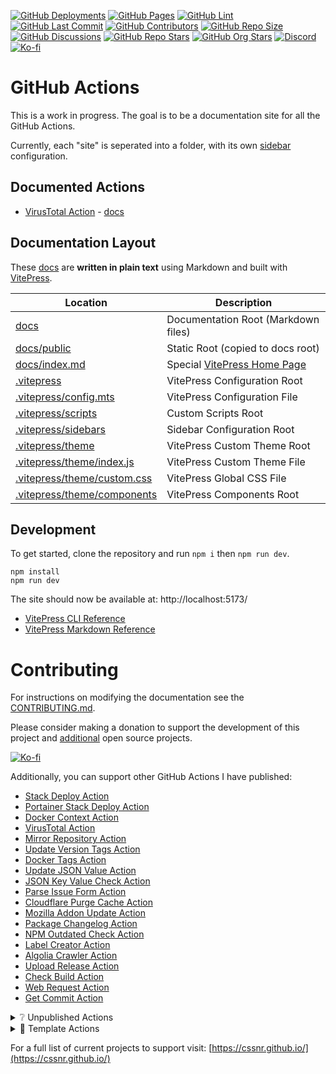 [![GitHub Deployments](https://img.shields.io/github/deployments/cssnr/actions/github-pages?logo=github&label=deploy)](https://github.com/cssnr/actions/deployments)
[![GitHub Pages](https://img.shields.io/github/actions/workflow/status/cssnr/actions/pages.yaml?logo=cachet&label=pages)](https://github.com/cssnr/actions/actions/workflows/pages.yaml)
[![GitHub Lint](https://img.shields.io/github/actions/workflow/status/cssnr/actions/lint.yaml?logo=cachet&label=lint)](https://github.com/cssnr/actions/actions/workflows/lint.yaml)
[![GitHub Last Commit](https://img.shields.io/github/last-commit/cssnr/actions?logo=vitepress&logoColor=white&label=updated)](https://github.com/cssnr/actions/pulse)
[![GitHub Contributors](https://img.shields.io/github/contributors/cssnr/actions?logo=github)](https://github.com/cssnr/actions/graphs/contributors)
[![GitHub Repo Size](https://img.shields.io/github/repo-size/cssnr/actions?logo=bookstack&logoColor=white&label=repo%20size)](https://github.com/cssnr/actions)
[![GitHub Discussions](https://img.shields.io/github/discussions/cssnr/actions?logo=github)](https://github.com/cssnr/actions/discussions)
[![GitHub Repo Stars](https://img.shields.io/github/stars/cssnr/actions?style=flat&logo=github)](https://github.com/cssnr/actions)
[![GitHub Org Stars](https://img.shields.io/github/stars/cssnr?style=flat&logo=github&label=org%20stars)](https://cssnr.github.io/)
[![Discord](https://img.shields.io/discord/899171661457293343?logo=discord&logoColor=white&label=discord&color=7289da)](https://discord.gg/wXy6m2X8wY)
[![Ko-fi](https://img.shields.io/badge/Ko--fi-72a5f2?logo=kofi&label=support)](https://ko-fi.com/cssnr)

# GitHub Actions

This is a work in progress. The goal is to be a documentation site for all the GitHub Actions.

Currently, each "site" is seperated into a folder, with its own [sidebar](.vitepress/sidebars) configuration.

## Documented Actions

- [VirusTotal Action](https://actions.cssnr.com/virustotal/) - [docs](docs/virustotal)

## Documentation Layout

These [docs](docs) are **written in plain text** using Markdown and built with [VitePress](https://vitepress.dev/).

| Location                                                   | Description                                                                            |
| ---------------------------------------------------------- | -------------------------------------------------------------------------------------- |
| [docs](docs)                                               | Documentation Root (Markdown files)                                                    |
| [docs/public](docs/public)                                 | Static Root (copied to docs root)                                                      |
| [docs/index.md](docs/index.md)                             | Special [VitePress Home Page](https://vitepress.dev/reference/default-theme-home-page) |
| [.vitepress](.vitepress)                                   | VitePress Configuration Root                                                           |
| [.vitepress/config.mts](.vitepress/config.mts)             | VitePress Configuration File                                                           |
| [.vitepress/scripts](.vitepress/scripts)                   | Custom Scripts Root                                                                    |
| [.vitepress/sidebars](.vitepress/sidebars)                 | Sidebar Configuration Root                                                             |
| [.vitepress/theme](.vitepress/theme)                       | VitePress Custom Theme Root                                                            |
| [.vitepress/theme/index.js](.vitepress/theme/index.js)     | VitePress Custom Theme File                                                            |
| [.vitepress/theme/custom.css](.vitepress/theme/custom.css) | VitePress Global CSS File                                                              |
| [.vitepress/theme/components](.vitepress/theme/components) | VitePress Components Root                                                              |

## Development

To get started, clone the repository and run `npm i` then `npm run dev`.

```shell
npm install
npm run dev
```

The site should now be available at: http://localhost:5173/

- [VitePress CLI Reference](https://vitepress.dev/reference/cli)
- [VitePress Markdown Reference](https://vitepress.dev/guide/markdown)

# Contributing

For instructions on modifying the documentation see the [CONTRIBUTING.md](#contributing-ov-file).

Please consider making a donation to support the development of this project
and [additional](https://cssnr.com/) open source projects.

[![Ko-fi](https://ko-fi.com/img/githubbutton_sm.svg)](https://ko-fi.com/cssnr)

Additionally, you can support other GitHub Actions I have published:

- [Stack Deploy Action](https://github.com/cssnr/stack-deploy-action?tab=readme-ov-file#readme)
- [Portainer Stack Deploy Action](https://github.com/cssnr/portainer-stack-deploy-action?tab=readme-ov-file#readme)
- [Docker Context Action](https://github.com/cssnr/docker-context-action?tab=readme-ov-file#readme)
- [VirusTotal Action](https://github.com/cssnr/virustotal-action?tab=readme-ov-file#readme)
- [Mirror Repository Action](https://github.com/cssnr/mirror-repository-action?tab=readme-ov-file#readme)
- [Update Version Tags Action](https://github.com/cssnr/update-version-tags-action?tab=readme-ov-file#readme)
- [Docker Tags Action](https://github.com/cssnr/docker-tags-action?tab=readme-ov-file#readme)
- [Update JSON Value Action](https://github.com/cssnr/update-json-value-action?tab=readme-ov-file#readme)
- [JSON Key Value Check Action](https://github.com/cssnr/json-key-value-check-action?tab=readme-ov-file#readme)
- [Parse Issue Form Action](https://github.com/cssnr/parse-issue-form-action?tab=readme-ov-file#readme)
- [Cloudflare Purge Cache Action](https://github.com/cssnr/cloudflare-purge-cache-action?tab=readme-ov-file#readme)
- [Mozilla Addon Update Action](https://github.com/cssnr/mozilla-addon-update-action?tab=readme-ov-file#readme)
- [Package Changelog Action](https://github.com/cssnr/package-changelog-action?tab=readme-ov-file#readme)
- [NPM Outdated Check Action](https://github.com/cssnr/npm-outdated-action?tab=readme-ov-file#readme)
- [Label Creator Action](https://github.com/cssnr/label-creator-action?tab=readme-ov-file#readme)
- [Algolia Crawler Action](https://github.com/cssnr/algolia-crawler-action?tab=readme-ov-file#readme)
- [Upload Release Action](https://github.com/cssnr/upload-release-action?tab=readme-ov-file#readme)
- [Check Build Action](https://github.com/cssnr/check-build-action?tab=readme-ov-file#readme)
- [Web Request Action](https://github.com/cssnr/web-request-action?tab=readme-ov-file#readme)
- [Get Commit Action](https://github.com/cssnr/get-commit-action?tab=readme-ov-file#readme)

<details><summary>❔ Unpublished Actions</summary>

These actions are not published on the Marketplace, but may be useful.

- [cssnr/draft-release-action](https://github.com/cssnr/draft-release-action?tab=readme-ov-file#readme) - Keep a draft release ready to publish.
- [cssnr/env-json-action](https://github.com/cssnr/env-json-action?tab=readme-ov-file#readme) - Convert env file to json or vice versa.
- [cssnr/push-artifacts-action](https://github.com/cssnr/push-artifacts-action?tab=readme-ov-file#readme) - Sync files to a remote host with rsync.
- [smashedr/update-release-notes-action](https://github.com/smashedr/update-release-notes-action?tab=readme-ov-file#readme) - Update release notes.
- [smashedr/combine-release-notes-action](https://github.com/smashedr/combine-release-notes-action?tab=readme-ov-file#readme) - Combine release notes.

---

</details>

<details><summary>📝 Template Actions</summary>

These are basic action templates that I use for creating new actions.

- [js-test-action](https://github.com/smashedr/js-test-action?tab=readme-ov-file#readme) - JavaScript
- [py-test-action](https://github.com/smashedr/py-test-action?tab=readme-ov-file#readme) - Python
- [ts-test-action](https://github.com/smashedr/ts-test-action?tab=readme-ov-file#readme) - TypeScript
- [docker-test-action](https://github.com/smashedr/docker-test-action?tab=readme-ov-file#readme) - Docker Image

Note: The `docker-test-action` builds, runs and pushes images to [GitHub Container Registry](https://docs.github.com/en/packages/working-with-a-github-packages-registry/working-with-the-container-registry).

---

</details>

For a full list of current projects to support visit: [https://cssnr.github.io/](https://cssnr.github.io/)
